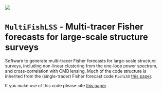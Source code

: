 [![](https://img.shields.io/badge/arXiv-2409.17133%20-red.svg)](http://arxiv.org/abs/2401.13166)

# `MultiFishLSS` - Multi-tracer Fisher forecasts for large-scale structure surveys
Software to generate multi-tracer Fisher forecasts for large-scale structure surveys, including non-linear clustering from the one-loop power spectrum, and cross-correlation with CMB lensing. 
Much of the code structure is inherited from the (single-tracer) Fisher forecast code `FishLSS` [this paper](https://github.com/NoahSailer/FishLSS).

If you make use of this code please cite [this paper](http://arxiv.org/abs/2401.13166).
